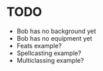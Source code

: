 # TODO

- Bob has no background yet
- Bob has no equipment yet
- Feats example?
- Spellcasting example?
- Multiclassing example?
